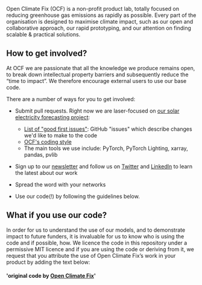 Open Climate Fix (OCF) is a non-profit product lab, totally focused on reducing greenhouse gas emissions as rapidly as possible. Every part of the organisation is designed to maximise climate impact, such as our open and collaborative approach, our rapid prototyping, and our attention on finding scalable & practical solutions.

## How to get involved?
At OCF we are passionate that all the knowledge we produce remains open, to break down intellectual property barriers and subsequently reduce the “time to impact”. We therefore encourage external users to use our base code.

There are a number of ways for you to get involved:

* Submit pull requests. Right now we are laser-focused on [our solar electricity forecasting project](https://github.com/openclimatefix/nowcasting):

   * [List of "good first issues"](https://github.com/search?l=&p=1&q=user%3Aopenclimatefix+label%3A%22good+first+issue%22&ref=advsearch&type=Issues&utf8=%E2%9C%93&state=open): GitHub "issues" which describe changes we'd like to make to the code
   * [OCF's coding style](https://github.com/openclimatefix/.github/blob/main/coding_style.md)
   * The main tools we use include: PyTorch, PyTorch Lighting, xarray, pandas, pvlib

* Sign up to our [newsletter](https://openclimatefix.us20.list-manage.com/subscribe?u=ceb017fe32f0a4620227fda8a&id=d56fc32a31) and follow us on [Twitter](https://twitter.com/OpenClimateFix) and [LinkedIn](https://www.linkedin.com/company/19123036/admin/) to learn the latest about our work
* Spread the word with your networks
* Use our code(!) by following the guidelines below.

## What if you use our code?

In order for us to understand the use of our models, and to demonstrate impact to future funders, it is invaluable for us to know who is using the code and if possible, how. We licence the code in this repository under a permissive MIT licence and if you are using the code or deriving from it, we request that you attribute the use of Open Climate Fix’s work in your product by adding the text below:

#### 'original code by [Open Climate Fix](https://github.com/openclimatefix)'
